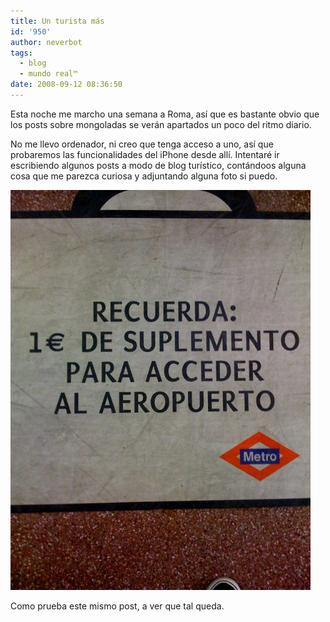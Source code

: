 ```yaml
---
title: Un turista más
id: '950'
author: neverbot
tags:
  - blog
  - mundo real™
date: 2008-09-12 08:36:50
---
```


Esta noche me marcho una semana a Roma, así que es bastante obvio que los posts sobre mongoladas se verán apartados un poco del ritmo diario.

No me llevo ordenador, ni creo que tenga acceso a uno, así que probaremos las funcionalidades del iPhone desde allí. Intentaré ir escribiendo algunos posts a modo de blog turístico, contándoos alguna cosa que me parezca curiosa y adjuntando alguna foto si puedo.

![Metro de Madrid informa](./un-turista-mas/p-640-480-5bebeba2-94bf-446c-9052-18fea28b9224.jpeg "Metro de Madrid informa")

Como prueba este mismo post, a ver que tal queda.
